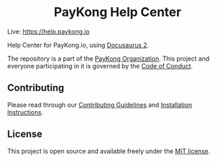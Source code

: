 <h1 align="center">PayKong Help Center</h1>

Live: https://help.paykong.io

Help Center for PayKong.io, using [Docusaurus 2](https://docusaurus.io/).

The repository is a part of the [PayKong Organization](https://github.com/paykong-io). This project and everyone participating in it is governed by the [Code of Conduct](CODE_OF_CONDUCT.md).

## Contributing

Please read through our [Contributing Guidelines](CONTRIBUTING.md) and [Installation Instructions](INSTALL.md).

## License

This project is open source and available freely under the [MIT license](LICENSE.md).
